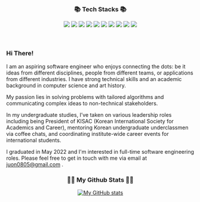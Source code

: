 
<div align=center><h3>📚 Tech Stacks 📚</h3></div>
<div align=center> 
<img src="https://img.shields.io/badge/python-3776AB?style=for-the-badge&logo=python&logoColor=white"> 
<img src="https://img.shields.io/badge/html5-E34F26?style=for-the-badge&logo=html5&logoColor=white"> 
  <img src="https://img.shields.io/badge/css-1572B6?style=for-the-badge&logo=css3&logoColor=white"> 
  <img src="https://img.shields.io/badge/javascript-F7DF1E?style=for-the-badge&logo=javascript&logoColor=black"> 
  <img src="https://img.shields.io/badge/jquery-0769AD?style=for-the-badge&logo=jquery&logoColor=white">
<img src="https://img.shields.io/badge/mysql-4479A1?style=for-the-badge&logo=mysql&logoColor=white"> 
<img src="https://img.shields.io/badge/mongoDB-47A248?style=for-the-badge&logo=MongoDB&logoColor=white">
<img src="https://img.shields.io/badge/react-61DAFB?style=for-the-badge&logo=react&logoColor=black"> 
 <img src="https://img.shields.io/badge/node.js-339933?style=for-the-badge&logo=Node.js&logoColor=white">
<img src="https://img.shields.io/badge/flutter-02569B?style=for-the-badge&logo=flutter&logoColor=white">

</div>
<br><br>
<H3> Hi There! </H3>
I am an aspiring software engineer who enjoys connecting the dots: be it ideas from different disciplines, people from different teams, or applications from different industries. I have strong technical skills and an academic background in computer science and art history.

My passion lies in solving problems with tailored algorithms and communicating complex ideas to non-technical stakeholders.

In my undergraduate studies, I’ve taken on various leadership roles including being President of KISAC (Korean International Society for Academics and Career), mentoring Korean undergraduate underclassmen via coffee chats, and coordinating institute-wide career events for international students.


I graduated in May 2022 and I'm interested in full-time software engineering roles. Please feel free to get in touch with me via email at juon0805@gmail.com .
<br>
<h3 align="center">👩‍💻 My Github Stats 👩‍💻</h3>
<div align="center">

[![My GitHub stats](https://github-readme-stats.vercel.app/api?username=yonnie-park&hide_title=true&show_icons=true&include_all_commits=true&disable_animations=true&theme=vue)](https://github.com/yonnie-park/github-readme-stats)

</div>

  <br>
  

